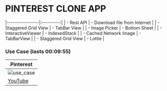 # PINTEREST CLONE APP

|----------------|:---------:|
| - Rest API  | - Download file from Internet |
| - Staggered Grid View   | - TabBar View |
| - Image Picker   | - Bottom Sheet |
| - InteractiveViewer   | - IndexedStack |
| - Cached Network Image   | - TabBarView |
| - Staggered Grid View   | - Lottie |

### Use Case (lasts 00:09:55)
| Pinterest |
|----------------|
| ![use_case](assets/readme/use_case.gif) |
| [YouTube](https://www.youtube.com/watch?v=vRM7LNPo1ag) |
